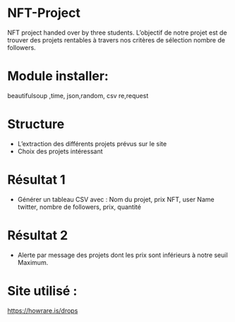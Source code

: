 # NFT-Project
NFT project handed over by three students.
L’objectif de notre projet est de trouver des projets rentables à travers nos critères de sélection nombre de followers.
# Module installer:  
beautifulsoup ,time, json,random, csv re,request
# Structure 
-	L’extraction des différents projets prévus sur le site 
-	Choix des projets intéressant 
# Résultat 1
-	Générer un tableau CSV avec :
Nom du projet, prix NFT, user Name twitter, nombre de followers, prix, quantité 
# Résultat 2 
-	Alerte par message des projets dont les prix sont inférieurs à notre seuil 
Maximum.
# Site utilisé :
https://howrare.is/drops 
